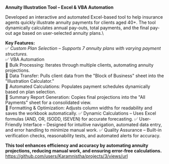**Annuity Illustration Tool – Excel & VBA Automation**

Developed an interactive and automated Excel-based tool to help insurance agents quickly illustrate annuity payments for clients aged 40+. The tool dynamically calculates annual pay-outs, total payments, and the final pay-out age based on user-selected annuity plans.\

**Key Features:**\
 ✅ *Custom Plan Selection – Supports 7 annuity plans with varying payment structures.* \
 ✅ VBA Automation\
 🔹 Bulk Processing: Iterates through multiple clients, automating annuity projections.\
 🔹 Data Transfer: Pulls client data from the "Block of Business" sheet into the "Illustration Calculator."\
 🔹 Automated Calculations: Populates payment schedules dynamically based on plan selection.\
 🔹 Summary Report Generation: Copies final projections into the "All Payments" sheet for a consolidated view.\
 🔹 Formatting & Optimization: Adjusts column widths for readability and saves the workbook automatically.
 ✅ Dynamic Calculations – Uses Excel formulas (AND, OR, ISODD, ISEVEN) for accurate forecasting.
 ✅ User-Friendly Interface – Designed for intuitive navigation, automated data entry, and error handling to minimize manual work.
 ✅ Quality Assurance – Built-in verification checks, reasonability tests, and automated alerts for accuracy.

**This tool enhances efficiency and accuracy by automating annuity projections, reducing manual work, and ensuring error-free calculations.**
https://github.com/users/Karamnistha/projects/3/views/url
